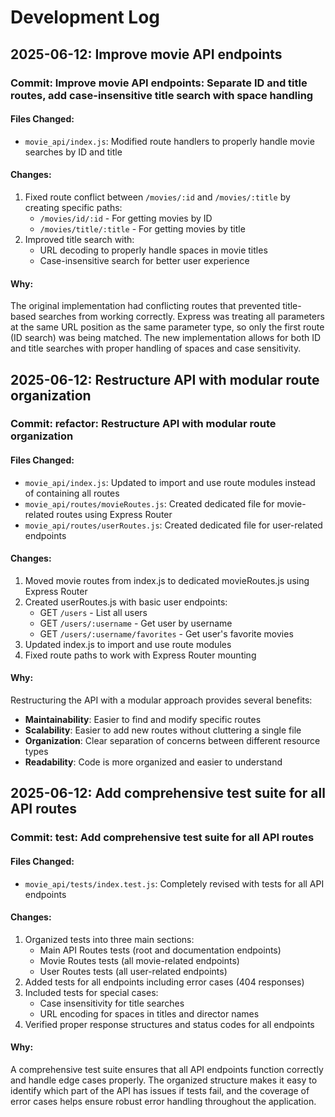 # Development Log

## 2025-06-12: Improve movie API endpoints

### Commit: Improve movie API endpoints: Separate ID and title routes, add case-insensitive title search with space handling

#### Files Changed:
- `movie_api/index.js`: Modified route handlers to properly handle movie searches by ID and title

#### Changes:
1. Fixed route conflict between `/movies/:id` and `/movies/:title` by creating specific paths:
   - `/movies/id/:id` - For getting movies by ID
   - `/movies/title/:title` - For getting movies by title
2. Improved title search with:
   - URL decoding to properly handle spaces in movie titles
   - Case-insensitive search for better user experience
   
#### Why:
The original implementation had conflicting routes that prevented title-based searches from working correctly. Express was treating all parameters at the same URL position as the same parameter type, so only the first route (ID search) was being matched. The new implementation allows for both ID and title searches with proper handling of spaces and case sensitivity.

## 2025-06-12: Restructure API with modular route organization

### Commit: refactor: Restructure API with modular route organization

#### Files Changed:
- `movie_api/index.js`: Updated to import and use route modules instead of containing all routes
- `movie_api/routes/movieRoutes.js`: Created dedicated file for movie-related routes using Express Router
- `movie_api/routes/userRoutes.js`: Created dedicated file for user-related endpoints

#### Changes:
1. Moved movie routes from index.js to dedicated movieRoutes.js using Express Router
2. Created userRoutes.js with basic user endpoints:
   - GET `/users` - List all users
   - GET `/users/:username` - Get user by username
   - GET `/users/:username/favorites` - Get user's favorite movies
3. Updated index.js to import and use route modules
4. Fixed route paths to work with Express Router mounting

#### Why:
Restructuring the API with a modular approach provides several benefits:
- **Maintainability**: Easier to find and modify specific routes
- **Scalability**: Easier to add new routes without cluttering a single file
- **Organization**: Clear separation of concerns between different resource types
- **Readability**: Code is more organized and easier to understand

## 2025-06-12: Add comprehensive test suite for all API routes

### Commit: test: Add comprehensive test suite for all API routes

#### Files Changed:
- `movie_api/tests/index.test.js`: Completely revised with tests for all API endpoints

#### Changes:
1. Organized tests into three main sections:
   - Main API Routes tests (root and documentation endpoints)
   - Movie Routes tests (all movie-related endpoints)
   - User Routes tests (all user-related endpoints)
2. Added tests for all endpoints including error cases (404 responses)
3. Included tests for special cases:
   - Case insensitivity for title searches
   - URL encoding for spaces in titles and director names
4. Verified proper response structures and status codes for all endpoints

#### Why:
A comprehensive test suite ensures that all API endpoints function correctly and handle edge cases properly. The organized structure makes it easy to identify which part of the API has issues if tests fail, and the coverage of error cases helps ensure robust error handling throughout the application.
